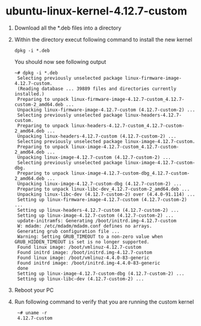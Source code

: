 # ubuntu-linux-kernel-4.12.7-custom

1. Download all the *.deb files into a directory
2. Within the directory execut following command to install the new kernel 
   
       dpkg -i *.deb

   You should now see following output

	   ~# dpkg -i *.deb
		Selecting previously unselected package linux-firmware-image-4.12.7-custom.
		(Reading database ... 39889 files and directories currently installed.)
		Preparing to unpack linux-firmware-image-4.12.7-custom_4.12.7-custom-2_amd64.deb ...
		Unpacking linux-firmware-image-4.12.7-custom (4.12.7-custom-2) ...
		Selecting previously unselected package linux-headers-4.12.7-custom.
		Preparing to unpack linux-headers-4.12.7-custom_4.12.7-custom-2_amd64.deb ...
		Unpacking linux-headers-4.12.7-custom (4.12.7-custom-2) ...
		Selecting previously unselected package linux-image-4.12.7-custom.
		Preparing to unpack linux-image-4.12.7-custom_4.12.7-custom-2_amd64.deb ...
		Unpacking linux-image-4.12.7-custom (4.12.7-custom-2) ...
		Selecting previously unselected package linux-image-4.12.7-custom-dbg.
		Preparing to unpack linux-image-4.12.7-custom-dbg_4.12.7-custom-2_amd64.deb ...
		Unpacking linux-image-4.12.7-custom-dbg (4.12.7-custom-2) ...
		Preparing to unpack linux-libc-dev_4.12.7-custom-2_amd64.deb ...
		Unpacking linux-libc-dev (4.12.7-custom-2) over (4.4.0-91.114) ...
		Setting up linux-firmware-image-4.12.7-custom (4.12.7-custom-2) ...
		Setting up linux-headers-4.12.7-custom (4.12.7-custom-2) ...
		Setting up linux-image-4.12.7-custom (4.12.7-custom-2) ...
		update-initramfs: Generating /boot/initrd.img-4.12.7-custom
		W: mdadm: /etc/mdadm/mdadm.conf defines no arrays.
		Generating grub configuration file ...
		Warning: Setting GRUB_TIMEOUT to a non-zero value when GRUB_HIDDEN_TIMEOUT is set is no longer supported.
		Found linux image: /boot/vmlinuz-4.12.7-custom
		Found initrd image: /boot/initrd.img-4.12.7-custom
		Found linux image: /boot/vmlinuz-4.4.0-83-generic
		Found initrd image: /boot/initrd.img-4.4.0-83-generic
		done
		Setting up linux-image-4.12.7-custom-dbg (4.12.7-custom-2) ...
		Setting up linux-libc-dev (4.12.7-custom-2) ...

3. Reboot your PC
4. Run following command to verify that you are running the custom kernel
 
        ~# uname -r
        4.12.7-custom


